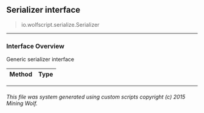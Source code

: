## Serializer __interface__

>io.wolfscript.serialize.Serializer

---

### Interface Overview

Generic serializer interface

Method | Type   
--- | :--- 



---



###### This file was system generated using custom scripts copyright (c) 2015 Mining Wolf.
	


